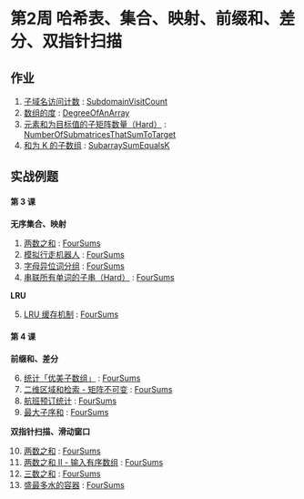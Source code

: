 # 第2周 哈希表、集合、映射、前缀和、差分、双指针扫描

## 作业

1. [子域名访问计数](https://leetcode.com/problems/subdomain-visit-count/) : [SubdomainVisitCount](./src/main/java/com/inbetter/homework/algorithm/SubdomainVisitCount.java )
2. [数组的度](https://leetcode.com/problems/degree-of-an-array/) : [DegreeOfAnArray](./src/main/java/com/inbetter/homework/algorithm/DegreeOfAnArray.java)
3. [元素和为目标值的子矩阵数量（Hard）](https://leetcode.com/problems/number-of-submatrices-that-sum-to-target/) : [NumberOfSubmatricesThatSumToTarget](./src/main/java/com/inbetter/homework/algorithm/NumberOfSubmatricesThatSumToTarget.java)
4. [和为 K 的子数组](https://leetcode.com/problems/subarray-sum-equals-k/) : [SubarraySumEqualsK](./src/main/java/com/inbetter/homework/algorithm/SubarraySumEqualsK.java)

## 实战例题

#### 第 3 课

**无序集合、映射**

1. [两数之和](https://leetcode.com/problems/two-sum/description/) : [FourSums](./src/main/java/com/inbetter/homework/algorithm/FourSums.java)
2. [模拟行走机器人](https://leetcode.com/problems/walking-robot-simulation/) : [FourSums](./src/main/java/com/inbetter/homework/algorithm/FourSums.java)
3. [字母异位词分组](https://leetcode.com/problems/group-anagrams/) : [FourSums](./src/main/java/com/inbetter/homework/algorithm/FourSums.java)
4. [串联所有单词的子串（Hard）](https://leetcode.com/problems/substring-with-concatenation-of-all-words/) : [FourSums](./src/main/java/com/inbetter/homework/algorithm/FourSums.java)

**LRU**

5. [LRU 缓存机制](https://leetcode.com.com/problems/lru-cache/) : [FourSums](./src/main/java/com/inbetter/homework/algorithm/FourSums.java)

#### 第 4 课

**前缀和、差分**

6. [统计「优美子数组」](https://leetcode.com.com/problems/count-number-of-nice-subarrays/) : [FourSums](./src/main/java/com/inbetter/homework/algorithm/FourSums.java)
7. [二维区域和检索 - 矩阵不可变](https://leetcode.com.com/problems/range-sum-query-2d-immutable/) : [FourSums](./src/main/java/com/inbetter/homework/algorithm/FourSums.java)
8. [航班预订统计](https://leetcode.com.com/problems/corporate-flight-bookings/) : [FourSums](./src/main/java/com/inbetter/homework/algorithm/FourSums.java)
9. [最大子序和](https://leetcode.com.com/problems/maximum-subarray/) : [FourSums](./src/main/java/com/inbetter/homework/algorithm/FourSums.java)

**双指针扫描、滑动窗口**

10. [两数之和](https://leetcode.com.com/problems/two-sum/) : [FourSums](./src/main/java/com/inbetter/homework/algorithm/FourSums.java)
11. [两数之和 II - 输入有序数组](https://leetcode.com.com/problems/two-sum-ii-input-array-is-sorted/) : [FourSums](./src/main/java/com/inbetter/homework/algorithm/FourSums.java)
12. [三数之和](https://leetcode.com.com/problems/3sum/) : [FourSums](./src/main/java/com/inbetter/homework/algorithm/FourSums.java)
13. [盛最多水的容器](https://leetcode.com.com/problems/container-with-most-water/) : [FourSums](./src/main/java/com/inbetter/homework/algorithm/FourSums.java)
                                                                                                                                                                                                                                                                                                                                                                                                                                                                                                                                                                                                                                                                                                                                                                                                                                                                                                                                                                                                                                                                                                                                                                                     